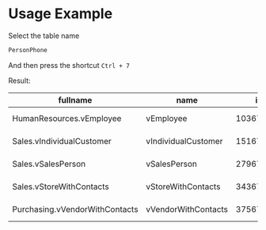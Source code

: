 # Usage Example

Select the table name

``` sql
PersonPhone
```

And then press the shortcut `Ctrl + 7`

Result:

| fullname | name | id | xtype | crdate | refdate |
| -------- | ---- | -- | ----- | ------ | ------- |
| HumanResources.vEmployee | vEmployee | 103671417 | V | 2023-05-08 12:07:39.457 | 2023-05-08 12:07:39.457 | 
| Sales.vIndividualCustomer | vIndividualCustomer | 151671588 | V | 2023-05-08 12:07:39.467 | 2023-05-08 12:07:39.467 | 
| Sales.vSalesPerson | vSalesPerson | 279672044 | V | 2023-05-08 12:07:39.560 | 2023-05-08 12:07:39.560 | 
| Sales.vStoreWithContacts | vStoreWithContacts | 343672272 | V | 2023-05-08 12:07:39.583 | 2023-05-08 12:07:39.583 | 
| Purchasing.vVendorWithContacts | vVendorWithContacts | 375672386 | V | 2023-05-08 12:07:39.587 | 2023-05-08 12:07:39.587 | 
